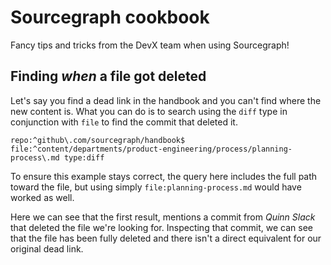 # Sourcegraph cookbook

Fancy tips and tricks from the DevX team when using Sourcegraph!

## Finding _when_ a file got deleted

Let's say you find a dead link in the handbook and you can't find where the new content is. What you can do is to search using the `diff` type in conjunction with `file` to find the commit that deleted it.

```sourcegraph
repo:^github\.com/sourcegraph/handbook$ file:^content/departments/product-engineering/process/planning-process\.md type:diff
```

To ensure this example stays correct, the query here includes the full path toward the file, but using simply `file:planning-process.md` would have worked as well.

Here we can see that the first result, mentions a commit from _Quinn Slack_ that deleted the file we're looking for. Inspecting that commit, we can see that the file has been fully deleted and there isn't a direct equivalent for our original dead link.
